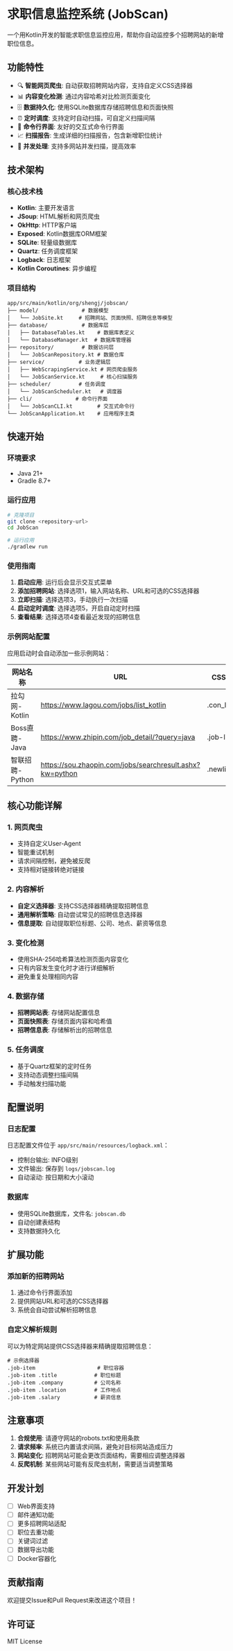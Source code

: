 # 求职信息监控系统 (JobScan)

一个用Kotlin开发的智能求职信息监控应用，帮助你自动监控多个招聘网站的新增职位信息。

## 功能特性

- 🔍 **智能网页爬虫**: 自动获取招聘网站内容，支持自定义CSS选择器
- 📊 **内容变化检测**: 通过内容哈希对比检测页面变化
- 🗄️ **数据持久化**: 使用SQLite数据库存储招聘信息和页面快照
- ⏰ **定时调度**: 支持定时自动扫描，可自定义扫描间隔
- 📱 **命令行界面**: 友好的交互式命令行界面
- 📈 **扫描报告**: 生成详细的扫描报告，包含新增职位统计
- 🔄 **并发处理**: 支持多网站并发扫描，提高效率

## 技术架构

### 核心技术栈
- **Kotlin**: 主要开发语言
- **JSoup**: HTML解析和网页爬虫
- **OkHttp**: HTTP客户端
- **Exposed**: Kotlin数据库ORM框架
- **SQLite**: 轻量级数据库
- **Quartz**: 任务调度框架
- **Logback**: 日志框架
- **Kotlin Coroutines**: 异步编程

### 项目结构
```
app/src/main/kotlin/org/shengj/jobscan/
├── model/              # 数据模型
│   └── JobSite.kt     # 招聘网站、页面快照、招聘信息等模型
├── database/           # 数据库层
│   ├── DatabaseTables.kt    # 数据库表定义
│   └── DatabaseManager.kt  # 数据库管理器
├── repository/         # 数据访问层
│   └── JobScanRepository.kt # 数据仓库
├── service/           # 业务逻辑层
│   ├── WebScrapingService.kt # 网页爬虫服务
│   └── JobScanService.kt     # 核心扫描服务
├── scheduler/         # 任务调度
│   └── JobScanScheduler.kt   # 调度器
├── cli/              # 命令行界面
│   └── JobScanCLI.kt        # 交互式命令行
└── JobScanApplication.kt    # 应用程序主类
```

## 快速开始

### 环境要求
- Java 21+
- Gradle 8.7+

### 运行应用
```bash
# 克隆项目
git clone <repository-url>
cd JobScan

# 运行应用
./gradlew run
```

### 使用指南

1. **启动应用**: 运行后会显示交互式菜单
2. **添加招聘网站**: 选择选项1，输入网站名称、URL和可选的CSS选择器
3. **立即扫描**: 选择选项3，手动执行一次扫描
4. **启动定时调度**: 选择选项5，开启自动定时扫描
5. **查看结果**: 选择选项4查看最近发现的招聘信息

### 示例网站配置

应用启动时会自动添加一些示例网站：

| 网站名称 | URL | CSS选择器 |
|---------|-----|----------|
| 拉勾网-Kotlin | https://www.lagou.com/jobs/list_kotlin | .con_list_item |
| Boss直聘-Java | https://www.zhipin.com/job_detail/?query=java | .job-list li |
| 智联招聘-Python | https://sou.zhaopin.com/jobs/searchresult.ashx?kw=python | .newlist li |

## 核心功能详解

### 1. 网页爬虫
- 支持自定义User-Agent
- 智能重试机制
- 请求间隔控制，避免被反爬
- 支持相对链接转绝对链接

### 2. 内容解析
- **自定义选择器**: 支持CSS选择器精确提取招聘信息
- **通用解析策略**: 自动尝试常见的招聘信息选择器
- **信息提取**: 自动提取职位标题、公司、地点、薪资等信息

### 3. 变化检测
- 使用SHA-256哈希算法检测页面内容变化
- 只有内容发生变化时才进行详细解析
- 避免重复处理相同内容

### 4. 数据存储
- **招聘网站表**: 存储网站配置信息
- **页面快照表**: 存储页面内容和哈希值
- **招聘信息表**: 存储解析出的招聘信息

### 5. 任务调度
- 基于Quartz框架的定时任务
- 支持动态调整扫描间隔
- 手动触发扫描功能

## 配置说明

### 日志配置
日志配置文件位于 `app/src/main/resources/logback.xml`：
- 控制台输出: INFO级别
- 文件输出: 保存到 `logs/jobscan.log`
- 自动滚动: 按日期和大小滚动

### 数据库
- 使用SQLite数据库，文件名: `jobscan.db`
- 自动创建表结构
- 支持数据持久化

## 扩展功能

### 添加新的招聘网站
1. 通过命令行界面添加
2. 提供网站URL和可选的CSS选择器
3. 系统会自动尝试解析招聘信息

### 自定义解析规则
可以为特定网站提供CSS选择器来精确提取招聘信息：
```
# 示例选择器
.job-item                    # 职位容器
.job-item .title            # 职位标题
.job-item .company          # 公司名称
.job-item .location         # 工作地点
.job-item .salary           # 薪资信息
```

## 注意事项

1. **合规使用**: 请遵守网站的robots.txt和使用条款
2. **请求频率**: 系统已内置请求间隔，避免对目标网站造成压力
3. **网站变化**: 招聘网站可能会更改页面结构，需要相应调整选择器
4. **反爬机制**: 某些网站可能有反爬虫机制，需要适当调整策略

## 开发计划

- [ ] Web界面支持
- [ ] 邮件通知功能
- [ ] 更多招聘网站适配
- [ ] 职位去重功能
- [ ] 关键词过滤
- [ ] 数据导出功能
- [ ] Docker容器化

## 贡献指南

欢迎提交Issue和Pull Request来改进这个项目！

## 许可证

MIT License